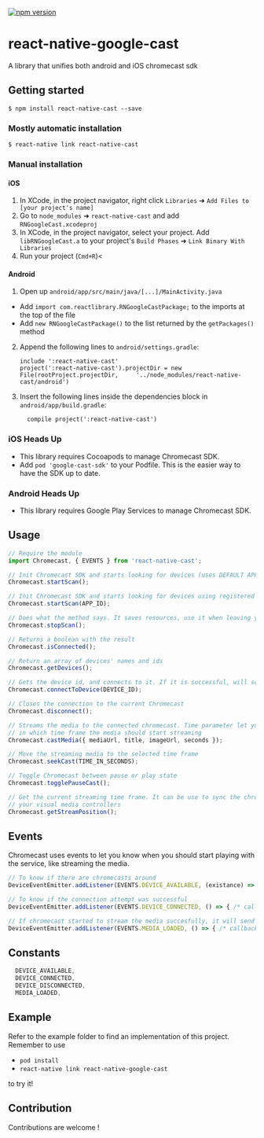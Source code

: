 [![npm version](https://badge.fury.io/js/react-native-google-cast.svg)](https://badge.fury.io/js/react-native-google-cast)
# react-native-google-cast

A library that unifies both android and iOS chromecast sdk

## Getting started

`$ npm install react-native-cast --save`

### Mostly automatic installation

`$ react-native link react-native-cast`

### Manual installation


#### iOS

1. In XCode, in the project navigator, right click `Libraries` ➜ `Add Files to [your project's name]`
2. Go to `node_modules` ➜ `react-native-cast` and add `RNGoogleCast.xcodeproj`
3. In XCode, in the project navigator, select your project. Add `libRNGoogleCast.a` to your project's `Build Phases` ➜ `Link Binary With Libraries`
4. Run your project (`Cmd+R`)<

#### Android

1. Open up `android/app/src/main/java/[...]/MainActivity.java`
  - Add `import com.reactlibrary.RNGoogleCastPackage;` to the imports at the top of the file
  - Add `new RNGoogleCastPackage()` to the list returned by the `getPackages()` method
2. Append the following lines to `android/settings.gradle`:
  	```
  	include ':react-native-cast'
  	project(':react-native-cast').projectDir = new File(rootProject.projectDir, 	'../node_modules/react-native-cast/android')
  	```
3. Insert the following lines inside the dependencies block in `android/app/build.gradle`:
  	```
      compile project(':react-native-cast')
  	```
### iOS Heads Up
  - This library requires Cocoapods to manage Chromecast SDK.
  - Add `pod 'google-cast-sdk'` to your Podfile. This is the easier way to have the SDK up to date.

### Android Heads Up
  - This library requires Google Play Services to manage Chromecast SDK.

 ## Usage
```js
// Require the module
import Chromecast, { EVENTS } from 'react-native-cast';

// Init Chromecast SDK and starts looking for devices (uses DEFAULT APP ID)
Chromecast.startScan();

// Init Chromecast SDK and starts looking for devices using registered APP ID
Chromecast.startScan(APP_ID);

// Does what the method says. It saves resources, use it when leaving your current view
Chromecast.stopScan();

// Returns a boolean with the result
Chromecast.isConnected();

// Return an array of devices' names and ids
Chromecast.getDevices();

// Gets the device id, and connects to it. If it is successful, will send a broadcast
Chromecast.connectToDevice(DEVICE_ID);

// Closes the connection to the current Chromecast
Chromecast.disconnect();

// Streams the media to the connected chromecast. Time parameter let you choose
// in which time frame the media should start streaming
Chromecast.castMedia({ mediaUrl, title, imageUrl, seconds });

// Move the streaming media to the selected time frame
Chromecast.seekCast(TIME_IN_SECONDS);

// Toggle Chromecast between pause or play state
Chromecast.togglePauseCast();

// Get the current streaming time frame. It can be use to sync the chromecast to
// your visual media controllers
Chromecast.getStreamPosition();

```
## Events
Chromecast uses events to let you know when you should start playing with the service, like streaming the media.
```js
// To know if there are chromecasts around
DeviceEventEmitter.addListener(EVENTS.DEVICE_AVAILABLE, (existance) => console.log(existance.device_available));

// To know if the connection attempt was successful
DeviceEventEmitter.addListener(EVENTS.DEVICE_CONNECTED, () => { /* callback */ });

// If chromecast started to stream the media succesfully, it will send this event
DeviceEventEmitter.addListener(EVENTS.MEDIA_LOADED, () => { /* callback */ });

```
## Constants
```js
  DEVICE_AVAILABLE,
  DEVICE_CONNECTED,
  DEVICE_DISCONNECTED,
  MEDIA_LOADED,
```
## Example
Refer to the example folder to find an implementation of this project.
Remember to use 

* `pod install`
* `react-native link react-native-google-cast` 

to try it!

## Contribution
Contributions are welcome ! 
